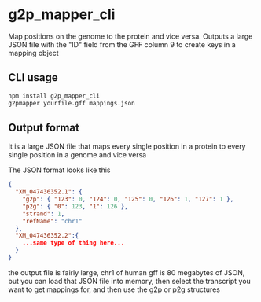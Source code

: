 # g2p_mapper_cli

Map positions on the genome to the protein and vice versa. Outputs a large JSON
file with the "ID" field from the GFF column 9 to create keys in a mapping
object

## CLI usage

```bash
npm install g2p_mapper_cli
g2pmapper yourfile.gff mappings.json
```

## Output format

It is a large JSON file that maps every single position in a protein to every
single position in a genome and vice versa

The JSON format looks like this

```json
{
  "XM_047436352.1": {
    "g2p": { "123": 0, "124": 0, "125": 0, "126": 1, "127": 1 },
    "p2g": { "0": 123, "1": 126 },
    "strand": 1,
    "refName": "chr1"
  },
  "XM_047436352.2":{
    ...same type of thing here...
  }
}
```

the output file is fairly large, chr1 of human gff is 80 megabytes of JSON, but
you can load that JSON file into memory, then select the transcript you want to
get mappings for, and then use the g2p or p2g structures

